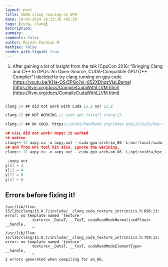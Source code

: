 ```yaml
---
layout: post
title: CUDA clang running on GPU
date: 19-03-2024 16:33:36 +05:30
tags: [cuda, clang]
description:
summary:
comments: false
author: Rajesh Pandian M
mathjax: false
render_with_liquid: true
---
```


1. After gaining a lot of insight from the talk [CppCon 2016: “Bringing Clang and C++ to GPUs: An Open-Source, CUDA-Compatible GPU C++ Compiler"]
decided to try clang running on gpu code (https://youtu.be/KHa-OSrZPGo?si=852XDhqzVIsLBqme) [https://llvm.org/docs/CompileCudaWithLLVM.html](https://llvm.org/docs/CompileCudaWithLLVM.html)

```c

clang 14 ## did not work with Cuda 12.2 nor 11.8

clang-15 ## NOT WORKING // sudo apt install clang-15 

clang-17 ## OK GOOD. https://ubuntuhandbook.org/index.php/2023/09/how-to-install-clang-17-or-16-in-ubuntu-22-04-20-04/

## STIL did not work? Nope! It worked
## native
clang++-17 axpy.cu -o axpy.out --cuda-gpu-arch=sm_86 -L/usr/local/cuda-12.2/lib64 -lcudart_static -ldl -lrt -pthread 
## and from HPC tool kit also. Ignore the warining.
clang++-17 axpy.cu -o axpy.out --cuda-gpu-arch=sm_86 -L/opt/nvidia/hpc_sdk/Linux_x86_64/24.3/cuda/11.8/lib64 -lcudart_static -ldl -lrt -pthread

./axpy.out
y[0] = 2
y[1] = 4
y[2] = 6
y[3] = 8

```


## Errors before fixing it!

```
/usr/lib/llvm-15/lib/clang/15.0.7/include/__clang_cuda_texture_intrinsics.h:696:13: error: no template named 'texture'
            texture<__DataT, __TexT, cudaReadModeNormalizedFloat> __handle,
            ^
/usr/lib/llvm-15/lib/clang/15.0.7/include/__clang_cuda_texture_intrinsics.h:709:13: error: no template named 'texture'
            texture<__DataT, __TexT, cudaReadModeElementType> __handle,
            ^
2 errors generated when compiling for sm_86.


```


